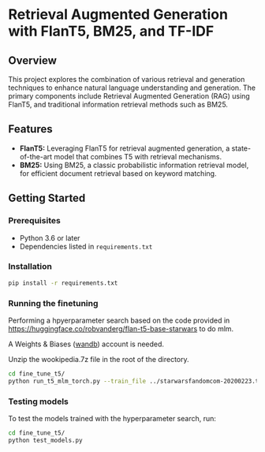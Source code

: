 # Retrieval Augmented Generation with FlanT5, BM25, and TF-IDF

## Overview

This project explores the combination of various retrieval and generation techniques to enhance natural language understanding and generation. The primary components include Retrieval Augmented Generation (RAG) using FlanT5, and traditional information retrieval methods such as BM25.

## Features

- **FlanT5:** Leveraging FlanT5 for retrieval augmented generation, a state-of-the-art model that combines T5 with retrieval mechanisms.
- **BM25:** Using BM25, a classic probabilistic information retrieval model, for efficient document retrieval based on keyword matching.

## Getting Started

### Prerequisites

- Python 3.6 or later
- Dependencies listed in `requirements.txt`

### Installation

```bash
pip install -r requirements.txt
```

### Running the finetuning
Performing a hpyerparameter search based on the code provided in https://huggingface.co/robvanderg/flan-t5-base-starwars to do mlm.

A Weights & Biases ([wandb](https://wandb.ai/home)) account is needed.

Unzip the wookipedia.7z file in the root of the directory. 

```bash
cd fine_tune_t5/
python run_t5_mlm_torch.py --train_file ../starwarsfandomcom-20200223.txt.cleaned.tok.uniq.txt --output_dir flan-t5-base-starwars --validation_split_percentage 1 --model_name_or_path google/flan-t5-base --max_seq_length 512 --do_train --do_eval
```

### Testing models
To test the models trained with the hyperparameter search, run:

```bash
cd fine_tune_t5/
python test_models.py
```
